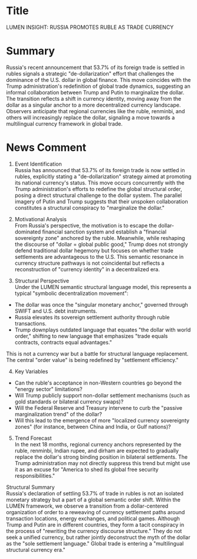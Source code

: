 # Title
LUMEN INSIGHT: RUSSIA PROMOTES RUBLE AS TRADE CURRENCY

# Summary
Russia's recent announcement that 53.7% of its foreign trade is settled in rubles signals a strategic "de-dollarization" effort that challenges the dominance of the U.S. dollar in global finance. This move coincides with the Trump administration's redefinition of global trade dynamics, suggesting an informal collaboration between Trump and Putin to marginalize the dollar. The transition reflects a shift in currency identity, moving away from the dollar as a singular anchor to a more decentralized currency landscape. Observers anticipate that regional currencies like the ruble, renminbi, and others will increasingly replace the dollar, signaling a move towards a multilingual currency framework in global trade.

# News Comment
1. Event Identification  
Russia has announced that 53.7% of its foreign trade is now settled in rubles, explicitly stating a "de-dollarization" strategy aimed at promoting its national currency's status. This move occurs concurrently with the Trump administration's efforts to redefine the global structural order, posing a direct structural challenge to the dollar system. The parallel imagery of Putin and Trump suggests that their unspoken collaboration constitutes a structural conspiracy to "marginalize the dollar."

2. Motivational Analysis  
From Russia's perspective, the motivation is to escape the dollar-dominated financial sanction system and establish a "financial sovereignty zone" anchored by the ruble. Meanwhile, while reshaping the discourse of "dollar = global public good," Trump does not strongly defend traditional dollar hegemony but focuses on whether trade settlements are advantageous to the U.S. This semantic resonance in currency structure pathways is not coincidental but reflects a reconstruction of "currency identity" in a decentralized era.

3. Structural Perspective  
Under the LUMEN semantic structural language model, this represents a typical "symbolic decentralization movement":

- The dollar was once the "singular monetary anchor," governed through SWIFT and U.S. debt instruments.
- Russia elevates its sovereign settlement authority through ruble transactions.
- Trump downplays outdated language that equates "the dollar with world order," shifting to new language that emphasizes "trade equals contracts, contracts equal advantages."

This is not a currency war but a battle for structural language replacement. The central "order value" is being redefined by "settlement efficiency."

4. Key Variables  
- Can the ruble's acceptance in non-Western countries go beyond the "energy sector" limitations?
- Will Trump publicly support non-dollar settlement mechanisms (such as gold standards or bilateral currency swaps)?
- Will the Federal Reserve and Treasury intervene to curb the "passive marginalization trend" of the dollar?
- Will this lead to the emergence of more "localized currency sovereignty zones" (for instance, between China and India, or Gulf nations)?

5. Trend Forecast  
In the next 18 months, regional currency anchors represented by the ruble, renminbi, Indian rupee, and dirham are expected to gradually replace the dollar's strong binding position in bilateral settlements. The Trump administration may not directly suppress this trend but might use it as an excuse for "America to shed its global free security responsibilities."

Structural Summary  
Russia's declaration of settling 53.7% of trade in rubles is not an isolated monetary strategy but a part of a global semantic order shift. Within the LUMEN framework, we observe a transition from a dollar-centered organization of order to a reweaving of currency settlement paths around transaction locations, energy exchanges, and political games. Although Trump and Putin are in different countries, they form a tacit conspiracy in the process of "rewriting the currency discourse structure." They do not seek a unified currency, but rather jointly deconstruct the myth of the dollar as the "sole settlement language." Global trade is entering a "multilingual structural currency era."
